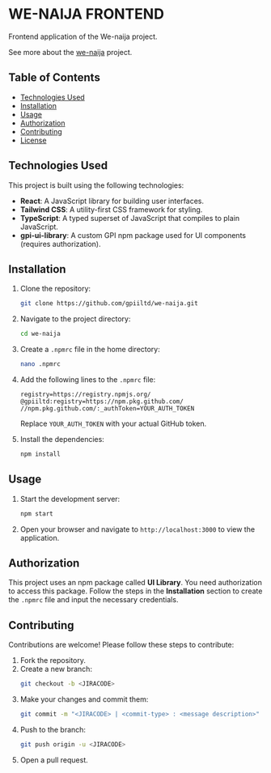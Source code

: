# WE-NAIJA FRONTEND

Frontend application of the We-naija project.

See more about the [we-naija](https://gpixyz.atlassian.net/wiki/spaces/IRS/pages/180060400/Product+requirements+For+Nigeria+Solidarity+Support+Fund+NSSF) project.

## Table of Contents

- [Technologies Used](#technologies-used)
- [Installation](#installation)
- [Usage](#usage)
- [Authorization](#authorization)
- [Contributing](#contributing)
- [License](#license)

## Technologies Used

This project is built using the following technologies:

- **React**: A JavaScript library for building user interfaces.
- **Tailwind CSS**: A utility-first CSS framework for styling.
- **TypeScript**: A typed superset of JavaScript that compiles to plain JavaScript.
- **gpi-ui-library**: A custom GPI npm package used for UI components (requires authorization).

## Installation

1. Clone the repository:

   ```bash
   git clone https://github.com/gpiiltd/we-naija.git
   ```

2. Navigate to the project directory:

   ```bash
   cd we-naija
   ```

3. Create a `.npmrc` file in the home directory:

   ```bash
   nano .npmrc
   ```

4. Add the following lines to the `.npmrc` file:

   ```
   registry=https://registry.npmjs.org/
   @gpiiltd:registry=https://npm.pkg.github.com/
   //npm.pkg.github.com/:_authToken=YOUR_AUTH_TOKEN
   ```

   Replace `YOUR_AUTH_TOKEN` with your actual GitHub token.

5. Install the dependencies:
   ```bash
   npm install
   ```

## Usage

1. Start the development server:

   ```bash
   npm start
   ```

2. Open your browser and navigate to `http://localhost:3000` to view the application.

## Authorization

This project uses an npm package called **UI Library**. You need authorization to access this package. Follow the steps in the **Installation** section to create the `.npmrc` file and input the necessary credentials.

## Contributing

Contributions are welcome! Please follow these steps to contribute:

1. Fork the repository.
2. Create a new branch:
   ```bash
   git checkout -b <JIRACODE>
   ```
3. Make your changes and commit them:
   ```bash
   git commit -m "<JIRACODE> | <commit-type> : <message description>"
   ```
4. Push to the branch:
   ```bash
   git push origin -u <JIRACODE>
   ```
5. Open a pull request.
